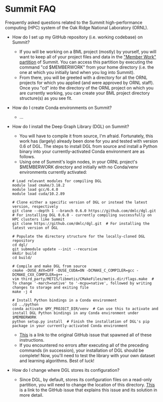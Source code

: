 # Summit FAQ
Frequently asked questions related to the Summit high-performance computing (HPC) system of the Oak Ridge National Laboratory (ORNL).

- How do I set up my GitHub repository (i.e. working codebase) on Summit?
  - If you will be working on a BML project (mostly) by yourself, you will want to keep all of your project files and data in the ["Member Work" partition](https://docs.olcf.ornl.gov/data/project_centric.html) of Summit. You can access this partition by executing the command "cd $MEMBERWORK" from your home directory (i.e. the one at which you initially land when you log into Summit).
  - From there, you will be greeted with a directory for all the ORNL projects for which you applied (and were approved by ORNL staff). Once you "cd" into the directory of the ORNL project on which you are currently working, you can create your BML project directory structure(s) as you see fit.

- How do I create Conda environments on Summit?
  - ...

- How do I install the Deep Graph Library (DGL) on Summit?
  - You will have to compile it from source, I'm afraid. Fortunately, this work has (largely) already been done for you and tested with version 0.6 of DGL. The steps to install DGL from source and install a Python binary into your currently-activated Conda environment are as follows.
  - Using one of Summit's login nodes, in your ORNL project's $MEMBERWORK directory and initially with no Conda/venv environments currently activated:
  ```
  # Load relevant modules for compiling DGL
  module load cmake/3.18.2
  module load gcc/6.4.0
  module load cuda/10.2.89
  
  # Clone either a specific version of DGL or instead the latest version, respectively
  git clone --depth 1 --branch 0.6.0 https://github.com/dmlc/dgl.git  # For installing DGL 0.6.0 - currently compiling successfully on HPC clusters like Summit
  git clone https://github.com/dmlc/dgl.git  # For installing the latest version of DGL
  
  # Populate the directory structure for the locally-cloned DGL repository
  cd dgl/
  git submodule update --init --recursive
  mkdir build
  cd build/
  
  # Compile and make DGL from source
  cmake -DUSE_AVX=OFF -DUSE_CUDA=ON -DCMAKE_C_COMPILER=gcc -DCMAKE_CXX_COMPILER=g++ ..
  vim third_party/METIS/libmetis/CMakeFiles/metis.dir/flags.make  # To change '-march=native' to '-mcpu=native', followed by writing changes to storage and exiting file
  make -j 4
  
  # Install Python bindings in a Conda environment
  cd ../python
  conda activate $MY_PROJECT_DIR/venv  # Can use this to activate and install DGL Python bindings in any Conda environment under $MEMBERWORK
  python setup.py install  # Finish the installation of DGL's pip package in your currently-activated Conda environment
  ```
  - [This](https://github.com/dmlc/dgl/issues/2661) is a link to the original GitHub issue that spawned all of these instructions.
  - If you encountered no errors after executing all of the preceding commands (in succession), your installation of DGL should be complete! Now, you'll need to test the library with your own dataset and learning algorithms. Best of luck!

- How do I change where DGL stores its configuration?
  - Since DGL, by default, stores its configuration files on a read-only partition, you will need to change the location of this directory. [This](https://github.com/dmlc/dgl/issues/2697) is a link to the GitHub issue that explains this issue and its solution in more detail.
